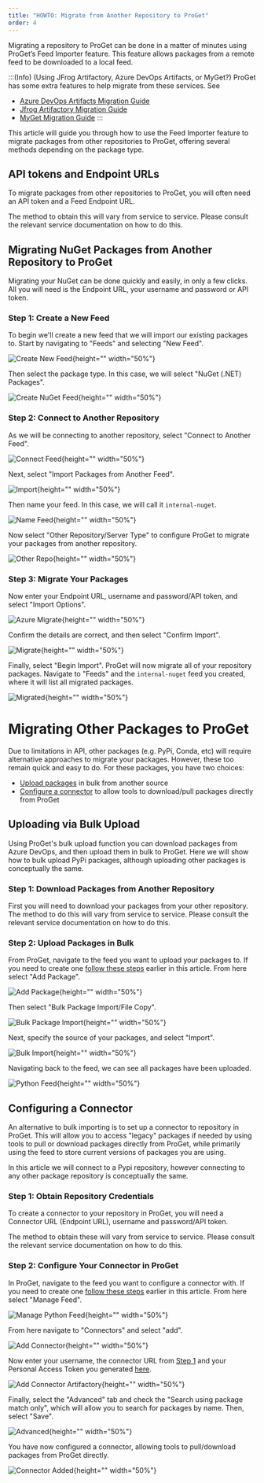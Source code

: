 ```yaml
---
title: "HOWTO: Migrate from Another Repository to ProGet"
order: 4
---
```


Migrating a repository to ProGet can be done in a matter of minutes using ProGet’s Feed Importer feature. This feature allows packages from a remote feed to be downloaded to a local feed. 

:::(Info) (Using JFrog Artifactory, Azure DevOps Artifacts, or MyGet?)
ProGet has some extra features to help migrate from these services. See
* [Azure DevOps Artifacts Migration Guide](/docs/proget/installation/migrating-to-proget/proget-azure-devops-feed-migration)
* [Jfrog Artifactory Migration Guide](/docs/proget/installation/migrating-to-proget/proget-jfrog-artifactory-feed-migration)
* [MyGet Migration Guide](/docs/proget/installation/migrating-to-proget/proget-other-feed-migration)
:::


This article will guide you through how to use the Feed Importer feature to migrate packages from other repositories to ProGet, offering several methods depending on the package type. 


## API tokens and Endpoint URLs
To migrate packages from other repositories to ProGet, you will often need an API token and a Feed Endpoint URL. 

The method to obtain this will vary from service to service. Please consult the relevant service documentation on how to do this.


## Migrating NuGet Packages from Another Repository to ProGet
Migrating your NuGet can be done quickly and easily, in only a few clicks. All you will need is the Endpoint URL, your username and password or API token.

### Step 1: Create a New Feed
To begin we'll create a new feed that we will import our existing packages to. Start by navigating to "Feeds" and selecting "New Feed".

![Create New Feed](/resources/docs/proget-feeds-createnewfeed.png){height="" width="50%"}

Then select the package type. In this case, we will select "NuGet (.NET) Packages".

![Create NuGet Feed](/resources/docs/proget-feeds-nugetselect.png){height="" width="50%"}

### Step 2: Connect to Another Repository
As we will be connecting to another repository, select "Connect to Another Feed".

![Connect Feed](/resources/docs/proget-createfeed-anotherfeed.png){height="" width="50%"}

Next, select "Import Packages from Another Feed".

![Import](/resources/docs/proget-createfeed-importpackages.png){height="" width="50%"}

Then name your feed. In this case, we will call it `internal-nuget`.

![Name Feed](/resources/docs/proget-createfeed-name.png){height="" width="50%"}

Now select "Other Repository/Server Type" to configure ProGet to migrate your packages from another repository.

![Other Repo](/resources/docs/proget-createfeed-migrate-other.png){height="" width="50%"}

### Step 3: Migrate Your Packages
Now enter your Endpoint URL, username and password/API token, and select "Import Options".

![Azure Migrate](/resources/docs/proget-migrate-other.png){height="" width="50%"}

Confirm the details are correct, and then select "Confirm Import".

![Migrate](/resources/docs/proget-migrate-other-confirm.png){height="" width="50%"}

Finally, select "Begin Import". ProGet will now migrate all of your repository packages. Navigate to "Feeds" and the `internal-nuget` feed you created, where it will list all migrated packages.

![Migrated](/resources/docs/proget-nugetfeed-fakepackages.png){height="" width="50%"}

# Migrating Other Packages to ProGet
Due to limitations in API, other packages (e.g. PyPi, Conda, etc) will require alternative approaches to migrate your packages. However, these too remain quick and easy to do. For these packages, you have two choices:

* [Upload packages](#uploading-via-bulk-upload) in bulk from another source
* [Configure a connector](#configuring-a-connector) to allow tools to download/pull packages directly from ProGet 

## Uploading via Bulk Upload
Using ProGet's bulk upload function you can download packages from Azure DevOps, and then upload them in bulk to ProGet. Here we will show how to bulk upload PyPi packages, although uploading other packages is conceptually the same.

### Step 1: Download Packages from Another Repository

First you will need to download your packages from your other repository. The method to do this will vary from service to service. Please consult the relevant service documentation on how to do this.

### Step 2: Upload Packages in Bulk
From ProGet, navigate to the feed you want to upload your packages to. If you need to create one [follow these steps](#step-1-create-a-new-feed) earlier in this article. From here select "Add Package".

![Add Package](/resources/docs/proget-python-addpackage.png){height="" width="50%"}

Then select "Bulk Package Import/File Copy".

![Bulk Package Import](/resources/docs/proget-python-addpackage-bulkimport.png){height="" width="50%"}

Next, specify the source of your packages, and select "Import".

![Bulk Import](/resources/docs/proget-python-bulkimport.png){height="" width="50%"}

Navigating back to the feed, we can see all packages have been uploaded.

![Python Feed](/resources/docs/proget-python-feed.png){height="" width="50%"}

## Configuring a Connector
An alternative to bulk importing is to set up a connector to repository in ProGet. This will allow you to access "legacy" packages if needed by using tools to pull or download packages directly from ProGet, while primarily using the feed to store current versions of packages you are using. 

In this article we will connect to a Pypi repository, however connecting to any other package repository is conceptually the same. 

### Step 1: Obtain Repository Credentials
To create a connector to your repository in ProGet, you will need a Connector URL (Endpoint URL), username and password/API token.

The method to obtain these will vary from service to service. Please consult the relevant service documentation on how to do this.

### Step 2: Configure Your Connector in ProGet

In ProGet, navigate to the feed you want to configure a connector with. If you need to create one [follow these steps](#step-1-create-a-new-feed) earlier in this article. From here select "Manage Feed".

![Manage Python Feed](/resources/docs/proget-python-managefeed.png){height="" width="50%"}

From here navigate to "Connectors" and select "add".

![Add Connector](/resources/docs/proget-python-connectors-add.png){height="" width="50%"}

Now enter your username, the connector URL from [Step 1](#generating-your-personal-access-token) and your Personal Access Token you generated [here](#generating-your-api-token). 

![Add Connector Artifactory](/resources/docs/proget-createconnector-azure.png){height="" width="50%"}

Finally, select the "Advanced" tab and check the "Search using package match only", which will allow you to search for packages by name. Then, select "Save".

![Advanced](/resources/docs/proget-createconnector-advanced.png){height="" width="50%"}

You have now configured a connector, allowing tools to pull/download packages from ProGet directly.

![Connector Added](/resources/docs/proget-connector-created.png){height="" width="50%"}